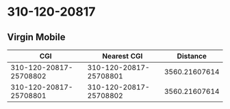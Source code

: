 # 310-120-20817
## Virgin Mobile


| CGI | Nearest CGI | Distance |
|-----|-------------|----------|
| 310-120-20817-25708802 | 310-120-20817-25708801 | 3560.21607614 |
| 310-120-20817-25708801 | 310-120-20817-25708802 | 3560.21607614 |

